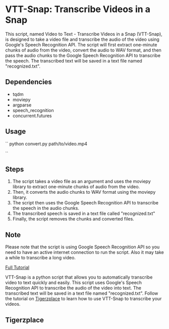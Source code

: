 # VTT-Snap: Transcribe Videos in a Snap

This script, named Video to Text - Transcribe Videos in a Snap (VTT-Snap), is designed to take a video file and transcribe the audio of the video using Google's Speech Recognition API. The script will first extract one-minute chunks of audio from the video, convert the audio to WAV format, and then pass the audio chunks to the Google Speech Recognition API to transcribe the speech. The transcribed text will be saved in a text file named "recognized.txt".

## Dependencies

- tqdm
- moviepy
- argparse
- speech_recognition
- concurrent.futures


## Usage
``
python convert.py path/to/video.mp4

``


## Steps
1. The script takes a video file as an argument and uses the moviepy library to extract one-minute chunks of audio from the video. 
2. Then, it converts the audio chunks to WAV format using the moviepy library.
3. The script then uses the Google Speech Recognition API to transcribe the speech in the audio chunks.
4. The transcribed speech is saved in a text file called "recognized.txt"
5. Finally, the script removes the chunks and converted files.

## Note

Please note that the script is using Google Speech Recognition API so you need to have an active internet connection to run the script. Also it may take a while to transcribe a long video.


[Full Tutorial](https://www.tigerzplace.com/2023/01/VTT-Snap-Automatically-Transcribe-Videos-to-Text.html.html)

VTT-Snap is a python script that allows you to automatically transcribe video to text quickly and easily. This script uses Google's Speech Recognition API to transcribe the audio of the video into text. The transcribed text will be saved in a text file named "recognized.txt". Follow the tutorial on [Tigerzplace](http://www.tigerzplace.com/2023/01/VTT-Snap-Automatically-Transcribe-Videos-to-Text.html) to learn how to use VTT-Snap to transcribe your videos.

## Tigerzplace 

